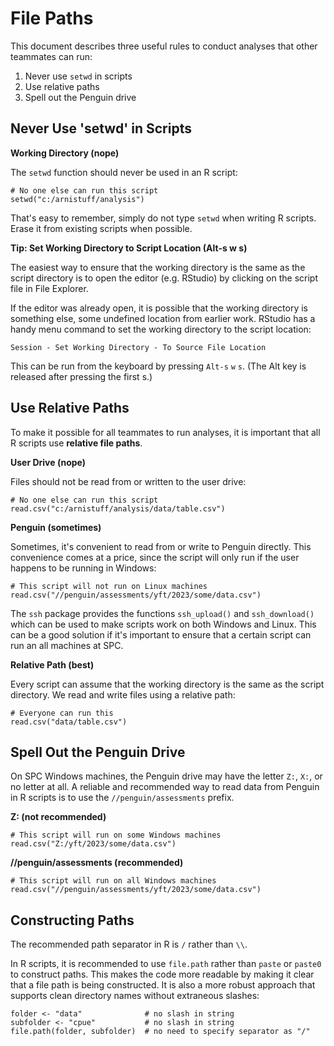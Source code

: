# File Paths

This document describes three useful rules to conduct analyses that other
teammates can run:

1. Never use `setwd` in scripts
2. Use relative paths
3. Spell out the Penguin drive

## Never Use 'setwd' in Scripts

**Working Directory (nope)**

The `setwd` function should never be used in an R script:

```{r}
# No one else can run this script
setwd("c:/arnistuff/analysis")
```

That's easy to remember, simply do not type `setwd` when writing R scripts.
Erase it from existing scripts when possible.

**Tip: Set Working Directory to Script Location (Alt-s w s)**

The easiest way to ensure that the working directory is the same as the script
directory is to open the editor (e.g. RStudio) by clicking on the script file in
File Explorer.

If the editor was already open, it is possible that the working directory is
something else, some undefined location from earlier work. RStudio has a handy
menu command to set the working directory to the script location:

```
Session - Set Working Directory - To Source File Location
```

This can be run from the keyboard by pressing `Alt-s` `w` `s`. (The Alt key is
released after pressing the first s.)

## Use Relative Paths

To make it possible for all teammates to run analyses, it is important that all
R scripts use **relative file paths**.

**User Drive (nope)**

Files should not be read from or written to the user drive:

```{r}
# No one else can run this script
read.csv("c:/arnistuff/analysis/data/table.csv")
```

**Penguin (sometimes)**

Sometimes, it's convenient to read from or write to Penguin directly. This
convenience comes at a price, since the script will only run if the user happens
to be running in Windows:

```{r}
# This script will not run on Linux machines
read.csv("//penguin/assessments/yft/2023/some/data.csv")
```

The `ssh` package provides the functions `ssh_upload()` and `ssh_download()`
which can be used to make scripts work on both Windows and Linux. This can be a
good solution if it's important to ensure that a certain script can run an all
machines at SPC.

**Relative Path (best)**

Every script can assume that the working directory is the same as the script
directory. We read and write files using a relative path:

```{r}
# Everyone can run this
read.csv("data/table.csv")
```

## Spell Out the Penguin Drive

On SPC Windows machines, the Penguin drive may have the letter `Z:`, `X:`, or no
letter at all. A reliable and recommended way to read data from Penguin in R
scripts is to use the `//penguin/assessments` prefix.

**Z: (not recommended)**

```{r}
# This script will run on some Windows machines
read.csv("Z:/yft/2023/some/data.csv")
```

**//penguin/assessments (recommended)**

```{r}
# This script will run on all Windows machines
read.csv("//penguin/assessments/yft/2023/some/data.csv")
```

## Constructing Paths

The recommended path separator in R is `/` rather than `\\`.

In R scripts, it is recommended to use `file.path` rather than `paste` or
`paste0` to construct paths. This makes the code more readable by making it
clear that a file path is being constructed. It is also a more robust approach
that supports clean directory names without extraneous slashes:

```{r}
folder <- "data"              # no slash in string
subfolder <- "cpue"           # no slash in string
file.path(folder, subfolder)  # no need to specify separator as "/"
```

